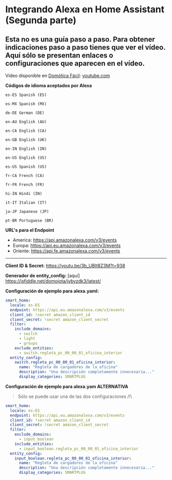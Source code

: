 # Integrando Alexa en Home Assistant (Segunda parte)

## Esta no es una guía paso a paso. Para obtener indicaciones paso a paso tienes que ver el vídeo. Aquí sólo se presentan enlaces o configuraciones que aparecen en el vídeo.

Vídeo disponible en [Domótica Fácil](http://https://www.youtube.com/c/domoticafacilconjota "Domótica Fácil"): [youtube.com](https://www.youtube.com/watch?v=Es6H_ZGpPHQ "youtube.com")


**Códigos de idioma aceptados por Alexa**
    
    es-ES Spanish (ES)
    
    es-MX Spanish (MX)
    
    de-DE German (DE)
    
    en-AU English (AU)
    
    en-CA English (CA)
    
    en-GB English (UK)
    
    en-IN English (IN)
    
    en-US English (US)
    
    es-US Spanish (US)
    
    fr-CA French (CA)
    
    fr-FR French (FR)
    
    hi-IN Hindi (IN)
    
    it-IT Italian (IT)
    
    ja-JP Japanese (JP)
    
    pt-BR Portuguese (BR)


**URL's para el Endpoint**
- America: https://api.amazonalexa.com/v3/events
- Europa: https://api.eu.amazonalexa.com/v3/events
- Oriente: https://api.fe.amazonalexa.com/v3/events

***
**Client ID & Secret:**
https://youtu.be/3b_UBIt8Z3M?t=938

**Generador de entity_config:** [aquí]
https://jsfiddle.net/domojota/jybvzdk3/latest/


**Configuración de ejemplo para alexa.yaml:**
```yaml
smart_home:
  locale: es-ES
  endpoint: https://api.eu.amazonalexa.com/v3/events
  client_id: !secret amazon_client_id
  client_secret: !secret amazon_client_secret
  filter:
    include_domains:
      - switch
      - light
      - groups
    exclude_entities:
      - switch.regleta_pc_00_00_01_oficina_interior
  entity_config:
    switch.regleta_pc_00_00_01_oficina_interior:
      name: "Regleta de cargadores de la oficina"
      description: "Una descripción completamente innecesaria..."
      display_categories: SMARTPLUG

```

**Configuración de ejemplo para alexa.yam ALTERNATIVA**
> Sólo se puede usar una de las dos configuraciones /!\

```yaml
smart_home:
  locale: es-ES
  endpoint: https://api.eu.amazonalexa.com/v3/events
  client_id: !secret amazon_client_id
  client_secret: !secret amazon_client_secret
  filter:
    exclude_domains:
      - input_boolean
    include_entities:
      - input_boolean.regleta_pc_00_00_01_oficina_interior
  entity_config:
    input_boolean.regleta_pc_00_00_01_oficina_interior:
      name: "Regleta de cargadores de la oficina"
      description: "Una descripción completamente innecesaria..."
      display_categories: SMARTPLUG
```

